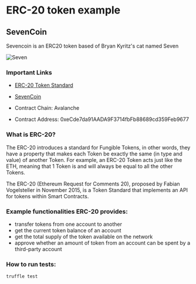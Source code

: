 # ERC-20 token example

## SevenCoin

Sevencoin is an ERC20 token based of Bryan Kyritz's cat named Seven

![Seven](https://i.imgur.com/wGnQDsL.jpeg)

### Important Links

- [ERC-20 Token Standard](https://ethereum.org/en/developers/docs/standards/tokens/erc-20/)
- [SevenCoin](https://snowtrace.io/token/0xeCde7da91AADA9F3714fbFb88689cd359Feb9677)

- Contract Chain: Avalanche
- Contract Address: 0xeCde7da91AADA9F3714fbFb88689cd359Feb9677

### What is ERC-20?

The ERC-20 introduces a standard for Fungible Tokens, in other words, they have a property that makes each Token be exactly the same (in type and value) of another Token. For example, an ERC-20 Token acts just like the ETH, meaning that 1 Token is and will always be equal to all the other Tokens.

The ERC-20 (Ethereum Request for Comments 20), proposed by Fabian Vogelsteller in November 2015, is a Token Standard that implements an API for tokens within Smart Contracts.

### Example functionalities ERC-20 provides:

- transfer tokens from one account to another
- get the current token balance of an account
- get the total supply of the token available on the network
- approve whether an amount of token from an account can be spent by a third-party account

### How to run tests:

```
truffle test
```
